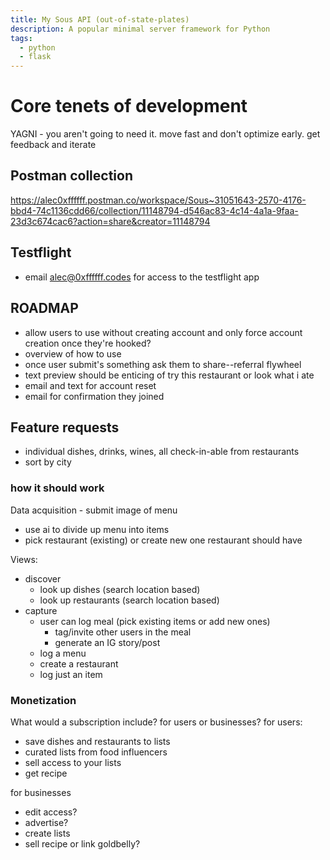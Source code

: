 ```yaml
---
title: My Sous API (out-of-state-plates)
description: A popular minimal server framework for Python
tags:
  - python
  - flask
---
```


# Core tenets of development
YAGNI - you aren't going to need it. move fast and don't optimize early. get feedback and iterate

## Postman collection
https://alec0xffffff.postman.co/workspace/Sous~31051643-2570-4176-bbd4-74c1136cdd66/collection/11148794-d546ac83-4c14-4a1a-9faa-23d3c674cac6?action=share&creator=11148794

## Testflight
- email alec@0xffffff.codes for access to the testflight app

## ROADMAP
- allow users to use without creating account and only force account creation once they're hooked?
- overview of how to use
- once user submit's something ask them to share--referral flywheel
- text preview should be enticing of try this restaurant or look what i ate
- email and text for account reset
- email for confirmation they joined

## Feature requests
- individual dishes, drinks, wines, all check-in-able from restaurants
- sort by city

### how it should work
Data acquisition - submit image of menu
- use ai to divide up menu into items
- pick restaurant (existing) or create new one
restaurant should have 

Views:
- discover
  - look up dishes (search location based)
  - look up restaurants (search location based)
- capture
  - user can log meal (pick existing items or add new ones)
    - tag/invite other users in the meal
    - generate an IG story/post
  - log a menu
  - create a restaurant
  - log just an item

### Monetization
What would a subscription include?
for users or businesses?
for users:
- save dishes and restaurants to lists
- curated lists from food influencers
- sell access to your lists
- get recipe

for businesses
- edit access?
- advertise?
- create lists
- sell recipe or link goldbelly?

